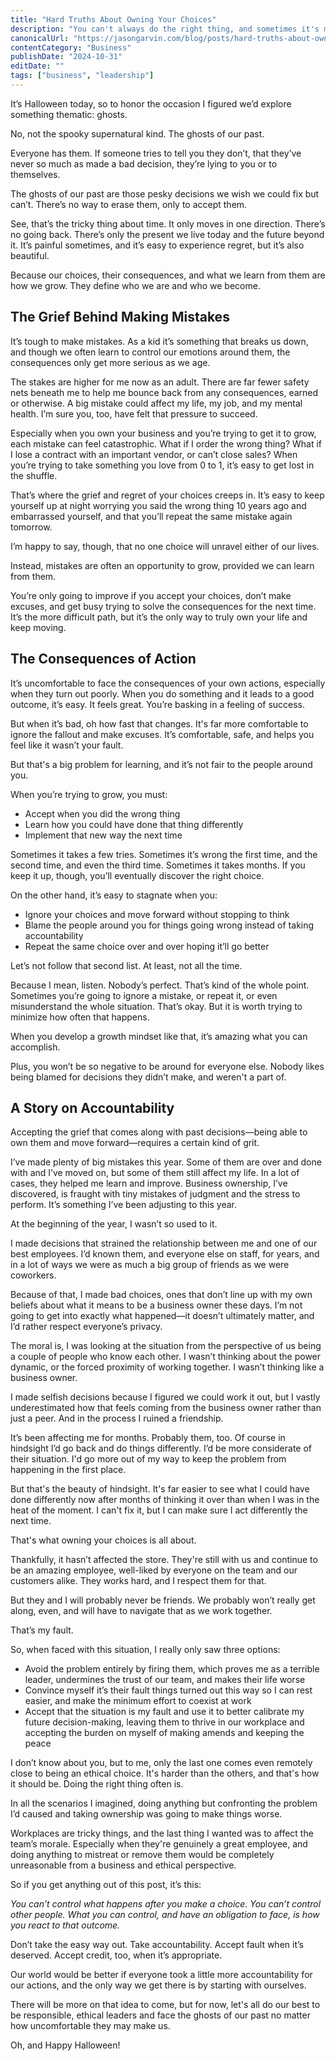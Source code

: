 ```yaml
---
title: "Hard Truths About Owning Your Choices"
description: "You can't always do the right thing, and sometimes it's more important to understand how to fail gracefully and recover than to never make a mistake."
canonicalUrl: "https://jasongarvin.com/blog/posts/hard-truths-about-owning-your-choices"
contentCategory: "Business"
publishDate: "2024-10-31"
editDate: ""
tags: ["business", "leadership"]
---
```


It’s Halloween today, so to honor the occasion I figured we’d explore something thematic: ghosts.

No, not the spooky supernatural kind. The ghosts of our past.

Everyone has them. If someone tries to tell you they don’t, that they’ve never so much as made a bad decision, they’re lying to you or to themselves.

The ghosts of our past are those pesky decisions we wish we could fix but can’t. There’s no way to erase them, only to accept them.

See, that’s the tricky thing about time. It only moves in one direction. There’s no going back. There’s only the present we live today and the future beyond it. It’s painful sometimes, and it’s easy to experience regret, but it’s also beautiful.

Because our choices, their consequences, and what we learn from them are how we grow. They define who we are and who we become.

## The Grief Behind Making Mistakes

It’s tough to make mistakes. As a kid it’s something that breaks us down, and though we often learn to control our emotions around them, the consequences only get more serious as we age.

The stakes are higher for me now as an adult. There are far fewer safety nets beneath me to help me bounce back from any consequences, earned or otherwise. A big mistake could affect my life, my job, and my mental health. I’m sure you, too, have felt that pressure to succeed.

Especially when you own your business and you’re trying to get it to grow, each mistake can feel catastrophic. What if I order the wrong thing? What if I lose a contract with an important vendor, or can’t close sales? When you’re trying to take something you love from 0 to 1, it’s easy to get lost in the shuffle.

That’s where the grief and regret of your choices creeps in. It’s easy to keep yourself up at night worrying you said the wrong thing 10 years ago and embarrassed yourself, and that you’ll repeat the same mistake again tomorrow.

I’m happy to say, though, that no one choice will unravel either of our lives.

Instead, mistakes are often an opportunity to grow, provided we can learn from them.

You’re only going to improve if you accept your choices, don’t make excuses, and get busy trying to solve the consequences for the next time. It’s the more difficult path, but it’s the only way to truly own your life and keep moving.

## The Consequences of Action

It’s uncomfortable to face the consequences of your own actions, especially when they turn out poorly. When you do something and it leads to a good outcome, it’s easy. It feels great. You’re basking in a feeling of success.

But when it’s bad, oh how fast that changes. It's far more comfortable to ignore the fallout and make excuses. It’s comfortable, safe, and helps you feel like it wasn’t your fault.

But that's a big problem for learning, and it’s not fair to the people around you.

When you’re trying to grow, you must:

- Accept when you did the wrong thing
- Learn how you could have done that thing differently
- Implement that new way the next time

Sometimes it takes a few tries. Sometimes it’s wrong the first time, and the second time, and even the third time. Sometimes it takes months. If you keep it up, though, you’ll eventually discover the right choice.

On the other hand, it’s easy to stagnate when you:

- Ignore your choices and move forward without stopping to think
- Blame the people around you for things going wrong instead of taking accountability
- Repeat the same choice over and over hoping it’ll go better

Let’s not follow that second list. At least, not all the time.

Because I mean, listen. Nobody’s perfect. That’s kind of the whole point. Sometimes you’re going to ignore a mistake, or repeat it, or even misunderstand the whole situation. That’s okay. But it is worth trying to minimize how often that happens.

When you develop a growth mindset like that, it’s amazing what you can accomplish.

Plus, you won’t be so negative to be around for everyone else. Nobody likes being blamed for decisions they didn’t make, and weren't a part of.

## A Story on Accountability

Accepting the grief that comes along with past decisions—being able to own them and move forward—requires a certain kind of grit.

I’ve made plenty of big mistakes this year. Some of them are over and done with and I’ve moved on, but some of them still affect my life. In a lot of cases, they helped me learn and improve. Business ownership, I’ve discovered, is fraught with tiny mistakes of judgment and the stress to perform. It’s something I’ve been adjusting to this year.

At the beginning of the year, I wasn’t so used to it.

I made decisions that strained the relationship between me and one of our best employees. I’d known them, and everyone else on staff, for years, and in a lot of ways we were as much a big group of friends as we were coworkers.

Because of that, I made bad choices, ones that don’t line up with my own beliefs about what it means to be a business owner these days. I’m not going to get into exactly what happened—it doesn’t ultimately matter, and I’d rather respect everyone’s privacy.

The moral is, I was looking at the situation from the perspective of us being a couple of people who know each other. I wasn’t thinking about the power dynamic, or the forced proximity of working together. I wasn’t thinking like a business owner.

I made selfish decisions because I figured we could work it out, but I vastly underestimated how that feels coming from the business owner rather than just a peer. And in the process I ruined a friendship.

It’s been affecting me for months. Probably them, too. Of course in hindsight I’d go back and do things differently. I’d be more considerate of their situation. I'd go more out of my way to keep the problem from happening in the first place.

But that's the beauty of hindsight. It's far easier to see what I could have done differently now after months of thinking it over than when I was in the heat of the moment. I can't fix it, but I can make sure I act differently the next time.

That's what owning your choices is all about.

Thankfully, it hasn’t affected the store. They're still with us and continue to be an amazing employee, well-liked by everyone on the team and our customers alike. They works hard, and I respect them for that.

But they and I will probably never be friends. We probably won’t really get along, even, and will have to navigate that as we work together.

That’s my fault.

So, when faced with this situation, I really only saw three options:

- Avoid the problem entirely by firing them, which proves me as a terrible leader, undermines the trust of our team, and makes their life worse
- Convince myself it’s their fault things turned out this way so I can rest easier, and make the minimum effort to coexist at work
- Accept that the situation is my fault and use it to better calibrate my future decision-making, leaving them to thrive in our workplace and accepting the burden on myself of making amends and keeping the peace

I don’t know about you, but to me, only the last one comes even remotely close to being an ethical choice. It's harder than the others, and that's how it should be. Doing the right thing often is.

In all the scenarios I imagined, doing anything but confronting the problem I’d caused and taking ownership was going to make things worse.

Workplaces are tricky things, and the last thing I wanted was to affect the team’s morale. Especially when they're genuinely a great employee, and doing anything to mistreat or remove them would be completely unreasonable from a business and ethical perspective.

So if you get anything out of this post, it’s this:

*You can’t control what happens after you make a choice. You can’t control other people. What you can control, and have an obligation to face, is how you react to that outcome.*

Don’t take the easy way out. Take accountability. Accept fault when it’s deserved. Accept credit, too, when it’s appropriate.

Our world would be better if everyone took a little more accountability for our actions, and the only way we get there is by starting with ourselves.

There will be more on that idea to come, but for now, let's all do our best to be responsible, ethical leaders and face the ghosts of our past no matter how uncomfortable they may make us.

Oh, and Happy Halloween!
